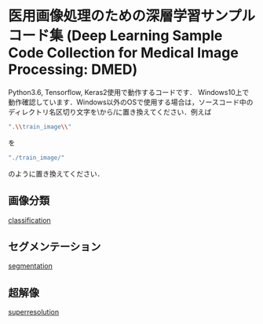 ﻿# 医用画像処理のための深層学習サンプルコード集 (Deep Learning Sample Code Collection for Medical Image Processing: DMED)

Python3.6, Tensorflow, Keras2使用で動作するコードです．
Windows10上で動作確認しています．Windows以外のOSで使用する場合は，ソースコード中のディレクトリ名区切り文字を\\から/に置き換えてください．例えば
```bash
".\\train_image\\"
```
を
```bash
"./train_image/"
```
のように置き換えてください．

## 画像分類

[classification](https://github.com/modafone/dmed/tree/master/classification)

## セグメンテーション

[segmentation](https://github.com/modafone/dmed/tree/master/segmentation)

## 超解像

[superresolution](https://github.com/modafone/dmed/tree/master/superresolution)

